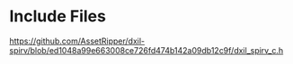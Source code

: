 # Include Files

https://github.com/AssetRipper/dxil-spirv/blob/ed1048a99e663008ce726fd474b142a09db12c9f/dxil_spirv_c.h